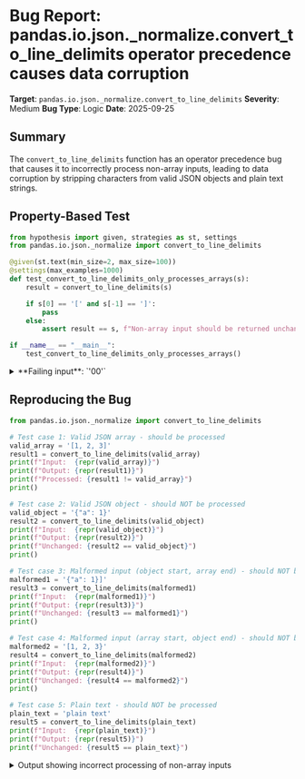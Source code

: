 # Bug Report: pandas.io.json._normalize.convert_to_line_delimits operator precedence causes data corruption

**Target**: `pandas.io.json._normalize.convert_to_line_delimits`
**Severity**: Medium
**Bug Type**: Logic
**Date**: 2025-09-25

## Summary

The `convert_to_line_delimits` function has an operator precedence bug that causes it to incorrectly process non-array inputs, leading to data corruption by stripping characters from valid JSON objects and plain text strings.

## Property-Based Test

```python
from hypothesis import given, strategies as st, settings
from pandas.io.json._normalize import convert_to_line_delimits

@given(st.text(min_size=2, max_size=100))
@settings(max_examples=1000)
def test_convert_to_line_delimits_only_processes_arrays(s):
    result = convert_to_line_delimits(s)

    if s[0] == '[' and s[-1] == ']':
        pass
    else:
        assert result == s, f"Non-array input should be returned unchanged"

if __name__ == "__main__":
    test_convert_to_line_delimits_only_processes_arrays()
```

<details>

<summary>
**Failing input**: `'00'`
</summary>
```
Traceback (most recent call last):
  File "/home/npc/pbt/agentic-pbt/worker_/53/hypo.py", line 15, in <module>
    test_convert_to_line_delimits_only_processes_arrays()
    ~~~~~~~~~~~~~~~~~~~~~~~~~~~~~~~~~~~~~~~~~~~~~~~~~~~^^
  File "/home/npc/pbt/agentic-pbt/worker_/53/hypo.py", line 5, in test_convert_to_line_delimits_only_processes_arrays
    @settings(max_examples=1000)
                   ^^^
  File "/home/npc/miniconda/lib/python3.13/site-packages/hypothesis/core.py", line 2124, in wrapped_test
    raise the_error_hypothesis_found
  File "/home/npc/pbt/agentic-pbt/worker_/53/hypo.py", line 12, in test_convert_to_line_delimits_only_processes_arrays
    assert result == s, f"Non-array input should be returned unchanged"
           ^^^^^^^^^^^
AssertionError: Non-array input should be returned unchanged
Falsifying example: test_convert_to_line_delimits_only_processes_arrays(
    s='00',  # or any other generated value
)
```
</details>

## Reproducing the Bug

```python
from pandas.io.json._normalize import convert_to_line_delimits

# Test case 1: Valid JSON array - should be processed
valid_array = '[1, 2, 3]'
result1 = convert_to_line_delimits(valid_array)
print(f"Input:  {repr(valid_array)}")
print(f"Output: {repr(result1)}")
print(f"Processed: {result1 != valid_array}")
print()

# Test case 2: Valid JSON object - should NOT be processed
valid_object = '{"a": 1}'
result2 = convert_to_line_delimits(valid_object)
print(f"Input:  {repr(valid_object)}")
print(f"Output: {repr(result2)}")
print(f"Unchanged: {result2 == valid_object}")
print()

# Test case 3: Malformed input (object start, array end) - should NOT be processed
malformed1 = '{"a": 1}]'
result3 = convert_to_line_delimits(malformed1)
print(f"Input:  {repr(malformed1)}")
print(f"Output: {repr(result3)}")
print(f"Unchanged: {result3 == malformed1}")
print()

# Test case 4: Malformed input (array start, object end) - should NOT be processed
malformed2 = '[1, 2, 3}'
result4 = convert_to_line_delimits(malformed2)
print(f"Input:  {repr(malformed2)}")
print(f"Output: {repr(result4)}")
print(f"Unchanged: {result4 == malformed2}")
print()

# Test case 5: Plain text - should NOT be processed
plain_text = 'plain text'
result5 = convert_to_line_delimits(plain_text)
print(f"Input:  {repr(plain_text)}")
print(f"Output: {repr(result5)}")
print(f"Unchanged: {result5 == plain_text}")
```

<details>

<summary>
Output showing incorrect processing of non-array inputs
</summary>
```
Input:  '[1, 2, 3]'
Output: '1\n 2\n 3\n'
Processed: True

Input:  '{"a": 1}'
Output: '"a": 1\n'
Unchanged: False

Input:  '{"a": 1}]'
Output: '{"a": 1}]'
Unchanged: True

Input:  '[1, 2, 3}'
Output: '1\n 2\n 3\n'
Unchanged: False

Input:  'plain text'
Output: 'lain tex\n'
Unchanged: False
```
</details>

## Why This Is A Bug

The function's docstring states it "converts JSON lists to line delimited JSON" and the code comment at line 36-37 explicitly says "Determine we have a JSON list to turn to lines otherwise just return the json object, only lists can".

However, the condition at line 38 has an operator precedence bug:

```python
if not s[0] == "[" and s[-1] == "]":
    return s
```

Due to Python's operator precedence (`not` binds tighter than `and`), this parses as:
```python
if (s[0] != "[") and (s[-1] == "]"):
    return s
```

This means the function only returns the input unchanged when:
- The string does NOT start with '['
- AND the string ends with ']'

This is the opposite of the intended behavior. The function should only process strings that both start with '[' AND end with ']' (valid JSON arrays).

As demonstrated in the reproduction script:
- **Valid JSON objects** like `'{"a": 1}'` are incorrectly processed, having their first and last characters stripped, resulting in `'"a": 1\n'` (data corruption)
- **Malformed JSON** like `'[1, 2, 3}'` (array start, object end) is incorrectly processed
- **Plain text** like `'plain text'` is incorrectly processed, becoming `'lain tex\n'` (first and last chars stripped)
- Only inputs matching the specific pattern `(not starting with '[') AND (ending with ']')` are left unchanged

## Relevant Context

The `convert_to_line_delimits` function is an internal helper in `pandas/io/json/_normalize.py`. While it's not part of the public API, it's used internally by pandas for JSON processing. The function uses `convert_json_to_lines` from `pandas._libs.writers` to do the actual line-delimited conversion.

The bug causes silent data corruption - it strips the first and last characters from any input that doesn't match its flawed condition, then passes the corrupted string to `convert_json_to_lines`. This can lead to invalid JSON being processed and potentially cause downstream errors or incorrect data analysis.

Documentation: https://github.com/pandas-dev/pandas/blob/main/pandas/io/json/_normalize.py#L32-L42

## Proposed Fix

```diff
--- a/pandas/io/json/_normalize.py
+++ b/pandas/io/json/_normalize.py
@@ -35,7 +35,7 @@ def convert_to_line_delimits(s: str) -> str:
     """
     # Determine we have a JSON list to turn to lines otherwise just return the
     # json object, only lists can
-    if not s[0] == "[" and s[-1] == "]":
+    if not (s[0] == "[" and s[-1] == "]"):
         return s
     s = s[1:-1]
```